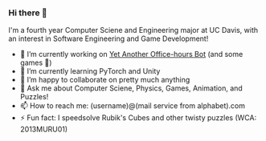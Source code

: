 ### Hi there 👋

I'm a fourth year Computer Sciene and Engineering major at UC Davis, with an interest in Software Engineering and Game Development!

- 🔭 I’m currently working on [Yet Another Office-hours Bot](https://github.com/KaoushikMurugan/yet-another-better-office-hour-bot) (and some games 🤫)
- 🌱 I’m currently learning PyTorch and Unity
- 👯 I’m happy to collaborate on pretty much anything
- 💬 Ask me about Computer Sciene, Physics, Games, Animation, and Puzzles!
- 📫 How to reach me: (username)@(mail service from alphabet).com
- ⚡ Fun fact: I speedsolve Rubik's Cubes and other twisty puzzles (WCA: 2013MURU01)
